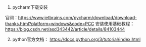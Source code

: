 1. pycharm下载安装

官网：https://www.jetbrains.com/pycharm/download/download-thanks.html?platform=windows&code=PCC
安装使用基础教程：https://blog.csdn.net/asd343442/article/details/84103444

2. python官方文档： https://docs.python.org/3/tutorial/index.html





